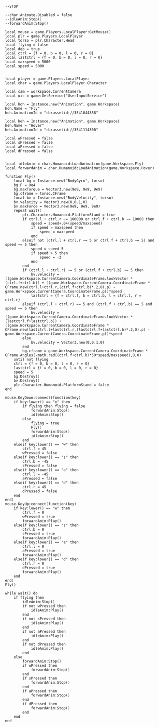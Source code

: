 
	--STOP

	--char.Animate.Disabled = false
	--idleAnim:Stop()
	--forwardAnim:Stop()

	local mouse = game.Players.LocalPlayer:GetMouse() 
	local plr = game.Players.LocalPlayer 
	local torso = plr.Character.Head 
	local flying = false
	local deb = true 
	local ctrl = {f = 0, b = 0, l = 0, r = 0} 
	local lastctrl = {f = 0, b = 0, l = 0, r = 0} 
	local maxspeed = 5000
	local speed = 5000 


	local player = game.Players.LocalPlayer
	local char = game.Players.LocalPlayer.Character

	local cam = workspace.CurrentCamera
	local uis = game:GetService("UserInputService")

	local hoh = Instance.new("Animation", game.Workspace)
	hoh.Name = "Fly"
	hoh.AnimationId = "rbxassetid://3541044388"

	local heh = Instance.new("Animation", game.Workspace)
	heh.Name = "Hover"
	heh.AnimationId = "rbxassetid://3541114300"

	local wPressed = false
	local sPressed = false
	local aPressed = false
	local dPressed = false


	local idleAnim = char.Humanoid:LoadAnimation(game.Workspace.Fly)
	local forwardAnim = char.Humanoid:LoadAnimation(game.Workspace.Hover)

	function Fly() 
		local bg = Instance.new("BodyGyro", torso) 
		bg.P = 9e4 
		bg.maxTorque = Vector3.new(9e9, 9e9, 9e9) 
		bg.cframe = torso.CFrame 
		local bv = Instance.new("BodyVelocity", torso) 
		bv.velocity = Vector3.new(0,0.1,0) 
		bv.maxForce = Vector3.new(9e9, 9e9, 9e9) 
		repeat wait() 
			plr.Character.Humanoid.PlatformStand = true 
			if ctrl.l + ctrl.r ~= 100000 or ctrl.f + ctrl.b ~= 10000 then 
				speed = speed+.0+(speed/maxspeed) 
				if speed > maxspeed then 
					speed = maxspeed 
				end 
			elseif not (ctrl.l + ctrl.r ~= 5 or ctrl.f + ctrl.b ~= 5) and speed ~= 5 then 
				speed = speed-5
				if speed > 5 then 
					speed = -2 
				end 
			end 
			if (ctrl.l + ctrl.r) ~= 5 or (ctrl.f + ctrl.b) ~= 5 then 
				bv.velocity = ((game.Workspace.CurrentCamera.CoordinateFrame.lookVector * (ctrl.f+ctrl.b)) + ((game.Workspace.CurrentCamera.CoordinateFrame * CFrame.new(ctrl.l+ctrl.r,(ctrl.f+ctrl.b)*.2,0).p) - game.Workspace.CurrentCamera.CoordinateFrame.p))*speed 
				lastctrl = {f = ctrl.f, b = ctrl.b, l = ctrl.l, r = ctrl.r} 
			elseif (ctrl.l + ctrl.r) == 5 and (ctrl.f + ctrl.b) == 5 and speed ~= 5 then 
				bv.velocity = ((game.Workspace.CurrentCamera.CoordinateFrame.lookVector * (lastctrl.f+lastctrl.b)) + ((game.Workspace.CurrentCamera.CoordinateFrame * CFrame.new(lastctrl.l+lastctrl.r,(lastctrl.f+lastctrl.b)*.2,0).p) - game.Workspace.CurrentCamera.CoordinateFrame.p))*speed 
			else 
				bv.velocity = Vector3.new(0,0.1,0) 
			end 
			bg.cframe = game.Workspace.CurrentCamera.CoordinateFrame * CFrame.Angles(-math.rad((ctrl.f+ctrl.b)*50*speed/maxspeed),0,0) 
		until not flying 
		ctrl = {f = 0, b = 0, l = 0, r = 0} 
		lastctrl = {f = 0, b = 0, l = 0, r = 0} 
		speed = 5 
		bg:Destroy() 
		bv:Destroy() 
		plr.Character.Humanoid.PlatformStand = false 
	end 

	mouse.KeyDown:connect(function(key) 
		if key:lower() == "x" then 
			if flying then flying = false 
				forwardAnim:Stop()
				idleAnim:Stop()
			else 
				flying = true 
				Fly() 
				forwardAnim:Stop()
				idleAnim:Stop()
			end 
		elseif key:lower() == "w" then 
			ctrl.f = 45
			wPressed = false
		elseif key:lower() == "s" then 
			ctrl.b = -45 
			sPressed = false
		elseif key:lower() == "a" then 
			ctrl.l = -45 
			aPressed = false
		elseif key:lower() == "d" then 
			ctrl.r = 45
			dPressed = false
		end 
	end) 
	mouse.KeyUp:connect(function(key) 
		if key:lower() == "w" then 
			ctrl.f = 0
			wPressed = true
			forwardAnim:Play()
		elseif key:lower() == "s" then 
			ctrl.b = 0
			sPressed = true
			forwardAnim:Play()
		elseif key:lower() == "a" then 
			ctrl.l = 0
			aPressed = true
			forwardAnim:Play()
		elseif key:lower() == "d" then 
			ctrl.r = 0
			dPressed = true
			forwardAnim:Play()
		end 
	end)
	Fly()

	while wait() do
		if flying then
			idleAnim:Stop()	
			if not wPressed then
				idleAnim:Play()
			end
			if not sPressed then
				idleAnim:Play()
			end
			if not aPressed then
				idleAnim:Play()
			end
			if not dPressed then
				idleAnim:Play()
			end
		else
			forwardAnim:Stop()	
			if wPressed then
				forwardAnim:Stop()
			end
			if sPressed then
				forwardAnim:Stop()
			end
			if aPressed then
				forwardAnim:Stop()
			end
			if dPressed then
				forwardAnim:Stop()
			end
		end
	end
